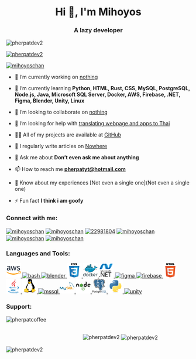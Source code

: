 <h1 align="center">Hi 👋, I'm Mihoyos</h1>
<h3 align="center">A lazy developer</h3>

<p align="left"> <img src="https://komarev.com/ghpvc/?username=pherpatdev2&label=Profile%20views&color=0e75b6&style=plastic" alt="pherpatdev2" /> </p>

<p align="left"> <a href="https://github.com/ryo-ma/github-profile-trophy"><img src="https://github-profile-trophy.vercel.app/?username=pherpatdev2" alt="pherpatdev2" /></a> </p>

<p align="left"> <a href="https://twitter.com/mihoyoschan" target="blank"><img src="https://img.shields.io/twitter/follow/mihoyoschan?logo=twitter&style=for-the-badge" alt="mihoyoschan" /></a> </p>

- 🔭 I’m currently working on [nothing](https://www.webpagetest.org/blank.html)

- 🌱 I’m currently learning **Python, HTML, Rust, CSS, MySQL, PostgreSQL, Node.js, Java, Microsoft SQL Server, Docker, AWS, Firebase, .NET, Figma, Blender, Unity, Linux**

- 👯 I’m looking to collaborate on [nothing](https://www.webpagetest.org/blank.html)

- 🤝 I’m looking for help with [translating webpage and apps to Thai](https://crowdin.com/profile/mihoyoschan)

- 👨‍💻 All of my projects are available at [GitHub](GitHub)

- 📝 I regularly write articles on [Nowhere](Nowhere)

- 💬 Ask me about **Don’t even ask me about anything**

- 📫 How to reach me **pherpatyt@hotmail.com**

- 📄 Know about my experiences [Not even a single one](Not even a single one)

- ⚡ Fun fact **I think i am goofy**

<h3 align="left">Connect with me:</h3>
<p align="left">
<a href="https://dev.to/mihoyoschan" target="blank"><img align="center" src="https://raw.githubusercontent.com/rahuldkjain/github-profile-readme-generator/master/src/images/icons/Social/devto.svg" alt="mihoyoschan" height="30" width="40" /></a>
<a href="https://twitter.com/mihoyoschan" target="blank"><img align="center" src="https://raw.githubusercontent.com/rahuldkjain/github-profile-readme-generator/master/src/images/icons/Social/twitter.svg" alt="mihoyoschan" height="30" width="40" /></a>
<a href="https://stackoverflow.com/users/22981804" target="blank"><img align="center" src="https://raw.githubusercontent.com/rahuldkjain/github-profile-readme-generator/master/src/images/icons/Social/stack-overflow.svg" alt="22981804" height="30" width="40" /></a>
<a href="https://fb.com/mihoyoschan" target="blank"><img align="center" src="https://raw.githubusercontent.com/rahuldkjain/github-profile-readme-generator/master/src/images/icons/Social/facebook.svg" alt="mihoyoschan" height="30" width="40" /></a>
<a href="https://instagram.com/mihoyoschan" target="blank"><img align="center" src="https://raw.githubusercontent.com/rahuldkjain/github-profile-readme-generator/master/src/images/icons/Social/instagram.svg" alt="mihoyoschan" height="30" width="40" /></a>
<a href="https://www.youtube.com/c/mihoyoschan" target="blank"><img align="center" src="https://raw.githubusercontent.com/rahuldkjain/github-profile-readme-generator/master/src/images/icons/Social/youtube.svg" alt="mihoyoschan" height="30" width="40" /></a>
</p>

<h3 align="left">Languages and Tools:</h3>
<p align="left"> <a href="https://aws.amazon.com" target="_blank" rel="noreferrer"> <img src="https://raw.githubusercontent.com/devicons/devicon/master/icons/amazonwebservices/amazonwebservices-original-wordmark.svg" alt="aws" width="40" height="40"/> </a> <a href="https://www.gnu.org/software/bash/" target="_blank" rel="noreferrer"> <img src="https://www.vectorlogo.zone/logos/gnu_bash/gnu_bash-icon.svg" alt="bash" width="40" height="40"/> </a> <a href="https://www.blender.org/" target="_blank" rel="noreferrer"> <img src="https://download.blender.org/branding/community/blender_community_badge_white.svg" alt="blender" width="40" height="40"/> </a> <a href="https://www.w3schools.com/css/" target="_blank" rel="noreferrer"> <img src="https://raw.githubusercontent.com/devicons/devicon/master/icons/css3/css3-original-wordmark.svg" alt="css3" width="40" height="40"/> </a> <a href="https://www.docker.com/" target="_blank" rel="noreferrer"> <img src="https://raw.githubusercontent.com/devicons/devicon/master/icons/docker/docker-original-wordmark.svg" alt="docker" width="40" height="40"/> </a> <a href="https://dotnet.microsoft.com/" target="_blank" rel="noreferrer"> <img src="https://raw.githubusercontent.com/devicons/devicon/master/icons/dot-net/dot-net-original-wordmark.svg" alt="dotnet" width="40" height="40"/> </a> <a href="https://www.figma.com/" target="_blank" rel="noreferrer"> <img src="https://www.vectorlogo.zone/logos/figma/figma-icon.svg" alt="figma" width="40" height="40"/> </a> <a href="https://firebase.google.com/" target="_blank" rel="noreferrer"> <img src="https://www.vectorlogo.zone/logos/firebase/firebase-icon.svg" alt="firebase" width="40" height="40"/> </a> <a href="https://www.w3.org/html/" target="_blank" rel="noreferrer"> <img src="https://raw.githubusercontent.com/devicons/devicon/master/icons/html5/html5-original-wordmark.svg" alt="html5" width="40" height="40"/> </a> <a href="https://www.java.com" target="_blank" rel="noreferrer"> <img src="https://raw.githubusercontent.com/devicons/devicon/master/icons/java/java-original.svg" alt="java" width="40" height="40"/> </a> <a href="https://www.linux.org/" target="_blank" rel="noreferrer"> <img src="https://raw.githubusercontent.com/devicons/devicon/master/icons/linux/linux-original.svg" alt="linux" width="40" height="40"/> </a> <a href="https://www.microsoft.com/en-us/sql-server" target="_blank" rel="noreferrer"> <img src="https://www.svgrepo.com/show/303229/microsoft-sql-server-logo.svg" alt="mssql" width="40" height="40"/> </a> <a href="https://www.mysql.com/" target="_blank" rel="noreferrer"> <img src="https://raw.githubusercontent.com/devicons/devicon/master/icons/mysql/mysql-original-wordmark.svg" alt="mysql" width="40" height="40"/> </a> <a href="https://nodejs.org" target="_blank" rel="noreferrer"> <img src="https://raw.githubusercontent.com/devicons/devicon/master/icons/nodejs/nodejs-original-wordmark.svg" alt="nodejs" width="40" height="40"/> </a> <a href="https://www.postgresql.org" target="_blank" rel="noreferrer"> <img src="https://raw.githubusercontent.com/devicons/devicon/master/icons/postgresql/postgresql-original-wordmark.svg" alt="postgresql" width="40" height="40"/> </a> <a href="https://www.python.org" target="_blank" rel="noreferrer"> <img src="https://raw.githubusercontent.com/devicons/devicon/master/icons/python/python-original.svg" alt="python" width="40" height="40"/> </a> <a href="https://unity.com/" target="_blank" rel="noreferrer"> <img src="https://www.vectorlogo.zone/logos/unity3d/unity3d-icon.svg" alt="unity" width="40" height="40"/> </a> </p>

<h3 align="left">Support:</h3>
<p><a href="https://www.buymeacoffee.com/pherpatcoffee"> <img align="left" src="https://cdn.buymeacoffee.com/buttons/v2/default-yellow.png" height="50" width="210" alt="pherpatcoffee" /></a></p><br><br>

<p><img align="left" src="https://github-readme-stats.vercel.app/api/top-langs?username=pherpatdev2&show_icons=true&theme=synthwave&locale=en&layout=compact" alt="pherpatdev2" /></p>

<p>&nbsp;<img align="center" src="https://github-readme-stats.vercel.app/api?username=pherpatdev2&show_icons=true&theme=synthwave&locale=en" alt="pherpatdev2" /></p>

<p><img align="center" src="https://github-readme-streak-stats.herokuapp.com/?user=pherpatdev2&theme=dark" alt="pherpatdev2" /></p>

